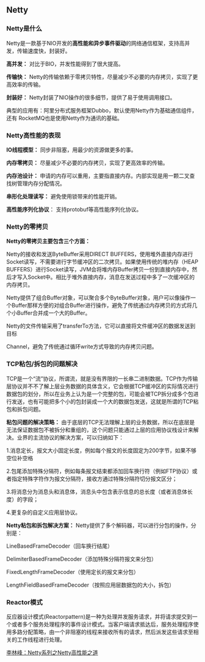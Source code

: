 Netty
----------

### Netty是什么

Netty是一款基于NIO开发的**高性能和异步事件驱动**的网络通信框架，支持高并发，传输速度快，封装好。

**高并发：**
对比于BIO，并发性能得到了很大提高。

**传输快：**
Netty的传输依赖于零拷贝特性，尽量减少不必要的内存拷贝，实现了更高效率的传输。

**封装好：**
Netty封装了NIO操作的很多细节，提供了易于使用调用接口。

典型的应用有：阿里分布式服务框架Dubbo，默认使用Netty作为基础通信组件，还有
RocketMQ也是使用Netty作为通讯的基础。

### Netty高性能的表现

**IO线程模型：**
同步非阻塞，用最少的资源做更多的事。

**内存零拷贝：**
尽量减少不必要的内存拷贝，实现了更高效率的传输。

**内存池设计：**
申请的内存可以重用，主要指直接内存。内部实现是用一颗二叉查找树管理内存分配情况。

**串形化处理读写：**
避免使用锁带来的性能开销。

**高性能序列化协议**：
支持protobuf等高性能序列化协议。

###  Netty的零拷贝

**Netty的零拷贝主要包含三个方面：**

Netty的接收和发送ByteBuffer采用DIRECT
BUFFERS，使用堆外直接内存进行Socket读写，不需要进行字节缓冲区的二次拷贝。如果使用传统的堆内存（HEAP
BUFFERS）进行Socket读写，JVM会将堆内存Buffer拷贝一份到直接内存中，然后才写入Socket中。相比于堆外直接内存，消息在发送过程中多了一次缓冲区的内存拷贝。

Netty提供了组合Buffer对象，可以聚合多个ByteBuffer对象，用户可以像操作一个Buffer那样方便的对组合Buffer进行操作，避免了传统通过内存拷贝的方式将几个小Buffer合并成一个大的Buffer。

Netty的文件传输采用了transferTo方法，它可以直接将文件缓冲区的数据发送到目标

Channel，避免了传统通过循环write方式导致的内存拷贝问题。

###  TCP粘包/拆包的问题解决

TCP是一个“流”协议，所谓流，就是没有界限的一长串二进制数据。TCP作为传输层协议并不不了解上层业务数据的具体含义，它会根据TCP缓冲区的实际情况进行数据包的划分，所以在业务上认为是一个完整的包，可能会被TCP拆分成多个包进行发送，也有可能把多个小的包封装成一个大的数据包发送，这就是所谓的TCP粘包和拆包问题。

**粘包问题的解决策略：**
由于底层的TCP无法理解上层的业务数据，所以在底层是无法保证数据包不被拆分和重组的，这个问题只能通过上层的应用协议栈设计来解决。业界的主流协议的解决方案，可以归纳如下：

1.消息定长，报文大小固定长度，例如每个报文的长度固定为200字节，如果不够空位补空格

2.包尾添加特殊分隔符，例如每条报文结束都添加回车换行符（例如FTP协议）或者指定特殊字符作为报文分隔符，接收方通过特殊分隔符切分报文区分；

3.将消息分为消息头和消息体，消息头中包含表示信息的总长度（或者消息体长度）的字段；

4.更复杂的自定义应用层协议。

**Netty粘包和拆包解决方案：**
Netty提供了多个解码器，可以进行分包的操作，分别是：

LineBasedFrameDecoder（回车换行结尾）

DelimiterBasedFrameDecoder（添加特殊分隔符报文来分包）

FixedLengthFrameDecoder（使用定长的报文来分包）

LengthFieldBasedFrameDecoder（按照应用层数据包的大小，拆包）


### Reactor模式

反应器设计模式(Reactorpattern)是一种为处理并发服务请求，并将请求提交到一个或者多个服务处理程序的事件设计模式。当客户端请求抵达后，服务处理程序使用多路分配策略，由一个非阻塞的线程来接收所有的请求，然后派发这些请求至相关的工作线程进行处理。


[李林峰：Netty系列之Netty高性能之道](https://www.infoq.cn/article/netty-high-performance)
